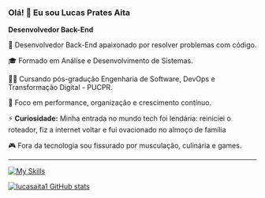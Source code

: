### Olá! 👋 Eu sou Lucas Prates Aita  
**Desenvolvedor Back-End**  

🔧 Desenvolvedor Back-End apaixonado por resolver problemas com código.

🎓 Formado em Análise e Desenvolvimento de Sistemas.

👨‍💻 Cursando pós-gradução Engenharia de Software, DevOps e Transformação Digital - PUCPR.

🚀 Foco em performance, organização e crescimento contínuo.


⚡ **Curiosidade:** Minha entrada no mundo tech foi lendária: reiniciei o roteador, fiz a internet voltar e fui ovacionado no almoço de família 

🎮 Fora da tecnologia sou fissurado por musculação, culinária e games. 

---




[![My Skills](https://skillicons.dev/icons?i=java,spring,docker,py,mysql,postgres,git,apple,linux)](https://skillicons.dev)



[![lucasaita1 GitHub stats](https://github-readme-stats.vercel.app/api?username=lucasaita1&hide=contribs,&count_private=true&show_icons=true&bg_color=00000000)](https://github.com/anuraghazra/github-readme-stats)









